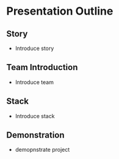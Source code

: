 # Presentation Outline

## Story

- Introduce story

## Team Introduction

- Introduce team

## Stack

- Introduce stack

## Demonstration

- demopnstrate project
